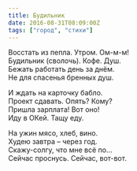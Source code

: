 ```yaml
---
title: Будильник
date: 2016-08-31T08:09:00Z
tags: ["город", "стихи"]
---
```


Восстать из пепла. Утром. Ом-м-м!  
Будильник (сволочь). Кофе. Душ.  
Бежать работать день за днём.  
Не для спасенья бренных душ.

И ждать на карточку бабло.  
Проект сдавать. Опять? Кому?  
Пришла зарплата! Вот оно!  
Иду в ОКей. Тащу еду.

На ужин мясо, хлеб, вино.  
Худею завтра – через год.  
Скажу-солгу, что мне всё по…  
Сейчас проснусь. Сейчас, вот-вот.  
